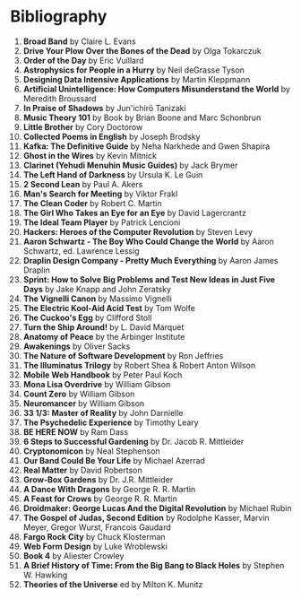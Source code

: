 # Bibliography

1. **Broad Band** by Claire L. Evans
1. **Drive Your Plow Over the Bones of the Dead** by Olga Tokarczuk
1. **Order of the Day** by Eric Vuillard
1. **Astrophysics for People in a Hurry** by Neil deGrasse Tyson
1. **Designing Data Intensive Applications** by Martin Kleppmann
1. **Artificial Unintelligence: How Computers Misunderstand the World** by Meredith Broussard
1. **In Praise of Shadows** by Jun'ichirō Tanizaki
1. **Music Theory 101** by Book by Brian Boone and Marc Schonbrun
1. **Little Brother** by Cory Doctorow
1. **Collected Poems in English** by Joseph Brodsky
1. **Kafka: The Definitive Guide** by Neha Narkhede and Gwen Shapira
1. **Ghost in the Wires** by Kevin Mitnick
1. **Clarinet (Yehudi Menuhin Music Guides)** by Jack Brymer
1. **The Left Hand of Darkness** by Ursula K. Le Guin
1. **2 Second Lean** by Paul A. Akers
1. **Man's Search for Meeting** by Viktor Frakl
1. **The Clean Coder** by Robert C. Martin
1. **The Girl Who Takes an Eye for an Eye** by David Lagercrantz
1. **The Ideal Team Player** by Patrick Lencioni
1. **Hackers: Heroes of the Computer Revolution** by Steven Levy
1. **Aaron Schwartz - The Boy Who Could Change the World** by Aaron Schwartz, ed. Lawrence Lessig
1. **Draplin Design Company - Pretty Much Everything** by Aaron James Draplin
1. **Sprint: How to Solve Big Problems and Test New Ideas in Just Five Days** by Jake Knapp and John Zeratsky
1. **The Vignelli Canon** by Massimo Vignelli
1. **The Electric Kool-Aid Acid Test** by Tom Wolfe
1. **The Cuckoo's Egg** by Clifford Stoll
1. **Turn the Ship Around!** by L. David Marquet
1. **Anatomy of Peace** by the Arbinger Institute
1. **Awakenings** by Oliver Sacks
1. **The Nature of Software Development** by Ron Jeffries
1. **The Illuminatus Trilogy** by Robert Shea & Robert Anton Wilson     
1. **Mobile Web Handbook** by Peter Paul Koch
1. **Mona Lisa Overdrive** by William Gibson       
1. **Count Zero** by William Gibson
1. **Neuromancer** by William Gibson
1. **33 1/3: Master of Reality** by John Darnielle 
1. **The Psychedelic Experience** by Timothy Leary 
1. **BE HERE NOW** by Ram Dass
1. **6 Steps to Successful Gardening** by Dr. Jacob R. Mittleider
1. **Cryptonomicon** by Neal Stephenson
1. **Our Band Could Be Your Life** by Michael Azerrad
1. **Real Matter** by David Robertson
1. **Grow-Box Gardens** by Dr. J.R. Mittleider
1. **A Dance With Dragons** by George R. R. Martin
1. **A Feast for Crows** by George R. R. Martin
1. **Droidmaker: George Lucas And the Digital Revolution** by Michael Rubin
1. **The Gospel of Judas, Second Edition** by  Rodolphe Kasser, Marvin Meyer, Gregor Wurst, Francois Gaudard
1. **Fargo Rock City** by Chuck Klosterman
1. **Web Form Design** by Luke Wroblewski
1. **Book 4** by Aliester Crowley
1. **A Brief History of Time: From the Big Bang to Black Holes** by Stephen W. Hawking
1. **Theories of the Universe** ed by Milton K. Munitz  
